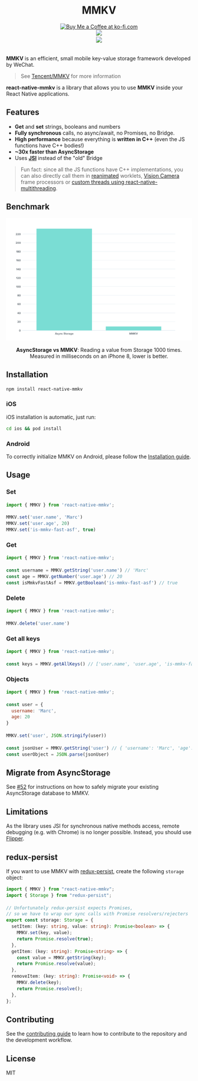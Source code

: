 <div align="center">
  <h1 align="center">MMKV</h1>
</div>

<div align="center">
  <a align="center" href='https://ko-fi.com/F1F8CLXG' target='_blank'>
    <img height='36' style='border:0px;height:36px;' src='https://az743702.vo.msecnd.net/cdn/kofi2.png?v=0' border='0' alt='Buy Me a Coffee at ko-fi.com' />
  </a>
  <br/>
  <a align="center" href="https://github.com/mrousavy?tab=followers">
    <img src="https://img.shields.io/github/followers/mrousavy?label=Follow%20%40mrousavy&style=social" />
  </a>
  <br/>
  <a align="center" href="https://twitter.com/mrousavy">
    <img src="https://img.shields.io/twitter/follow/mrousavy?label=Follow%20%40mrousavy&style=social" />
  </a>
</div>
<br/>

**MMKV** is an efficient, small mobile key-value storage framework developed by WeChat.

> See [Tencent/MMKV](https://github.com/Tencent/MMKV) for more information

**react-native-mmkv** is a library that allows you to use **MMKV** inside your React Native applications.

## Features

* **Get** and **set** strings, booleans and numbers
* **Fully synchronous** calls, no async/await, no Promises, no Bridge.
* **High performance** because everything is **written in C++** (even the JS functions have C++ bodies!)
* **~30x faster than AsyncStorage**
* Uses [**JSI**](https://github.com/react-native-community/discussions-and-proposals/issues/91) instead of the "old" Bridge

> Fun fact: since all the JS functions have C++ implementations, you can also directly call them in [reanimated](https://github.com/software-mansion/react-native-reanimated) worklets, [Vision Camera](http://github.com/mrousavy/react-native-vision-camera) frame processors or [custom threads using react-native-multithreading](https://github.com/mrousavy/react-native-multithreading).

## Benchmark

<div align="center">
  <img src="./img/benchmark_1000_get.png" />
  <p>
    <b>AsyncStorage vs MMKV</b>: Reading a value from Storage 1000 times. <br/>
    Measured in milliseconds on an iPhone 8, lower is better.
  </p>
</div>

## Installation

```sh
npm install react-native-mmkv
```

### iOS

iOS installation is automatic, just run:

```sh
cd ios && pod install
```

### Android

To correctly initialize MMKV on Android, please follow the [Installation guide](./INSTALL.md).

## Usage

### Set

```js
import { MMKV } from 'react-native-mmkv';

MMKV.set('user.name', 'Marc')
MMKV.set('user.age', 20)
MMKV.set('is-mmkv-fast-asf', true)
```

### Get

```js
import { MMKV } from 'react-native-mmkv';

const username = MMKV.getString('user.name') // 'Marc'
const age = MMKV.getNumber('user.age') // 20
const isMmkvFastAsf = MMKV.getBoolean('is-mmkv-fast-asf') // true
```

### Delete

```js
import { MMKV } from 'react-native-mmkv';

MMKV.delete('user.name')
```

### Get all keys

```js
import { MMKV } from 'react-native-mmkv';

const keys = MMKV.getAllKeys() // ['user.name', 'user.age', 'is-mmkv-fast-asf']
```

### Objects

```js
import { MMKV } from 'react-native-mmkv';

const user = {
  username: 'Marc',
  age: 20
}

MMKV.set('user', JSON.stringify(user))

const jsonUser = MMKV.getString('user') // { 'username': 'Marc', 'age': 20 }
const userObject = JSON.parse(jsonUser)
```

## Migrate from AsyncStorage

See [#52](https://github.com/mrousavy/react-native-mmkv/issues/52) for instructions on how to safely migrate your existing AsyncStorage database to MMKV.

## Limitations

As the library uses JSI for synchronous native methods access, remote debugging (e.g. with Chrome) is no longer possible. Instead, you should use [Flipper](https://fbflipper.com).

## redux-persist

If you want to use MMKV with [redux-persist](https://github.com/rt2zz/redux-persist), create the following `storage` object:

```ts
import { MMKV } from "react-native-mmkv";
import { Storage } from "redux-persist";

// Unfortunately redux-persist expects Promises,
// so we have to wrap our sync calls with Promise resolvers/rejecters
export const storage: Storage = {
  setItem: (key: string, value: string): Promise<boolean> => {
    MMKV.set(key, value);
    return Promise.resolve(true);
  },
  getItem: (key: string): Promise<string> => {
    const value = MMKV.getString(key);
    return Promise.resolve(value);
  },
  removeItem: (key: string): Promise<void> => {
    MMKV.delete(key);
    return Promise.resolve();
  },
};
```

## Contributing

See the [contributing guide](CONTRIBUTING.md) to learn how to contribute to the repository and the development workflow.

## License

MIT
